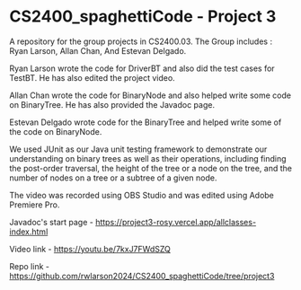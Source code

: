 # CS2400_spaghettiCode - Project 3
A repository for the group projects in CS2400.03. The Group includes : Ryan Larson, Allan Chan, And Estevan Delgado. 

Ryan Larson wrote the code for DriverBT and also did the test cases for TestBT.  He has also edited the project video.

Allan Chan wrote the code for BinaryNode and also helped write some code on BinaryTree. He has also provided the Javadoc page.

Estevan Delgado wrote code for the BinaryTree and helped write some of the code on BinaryNode.

We used JUnit as our Java unit testing framework to demonstrate our understanding on binary trees as well as their operations, including finding the post-order traversal, the height of the tree or a node on the tree, and the number of nodes on a tree or a subtree of a given node. 

The video was recorded using OBS Studio and was edited using Adobe Premiere Pro.

Javadoc's start page -  https://project3-rosy.vercel.app/allclasses-index.html

Video link - https://youtu.be/7kxJ7FWdSZQ

Repo link - https://github.com/rwlarson2024/CS2400_spaghettiCode/tree/project3
